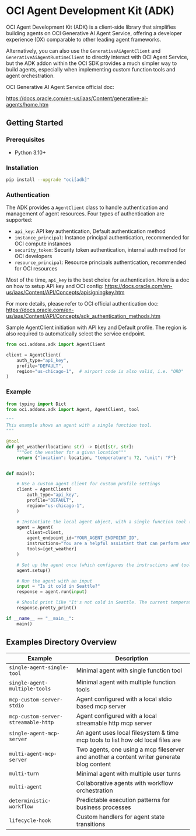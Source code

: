# OCI Agent Development Kit (ADK)

OCI Agent Development Kit (ADK) is a client-side library that simplifies building agents on OCI Generative AI Agent Service, offering a developer experience (DX) comparable to other leading agent frameworks.

Alternatively, you can also use the `GenerativeAiAgentClient` and `GenerativeAiAgentRuntimeClient` to directly interact with OCI Agent Service, but the ADK addon within the OCI SDK provides a much simpler way to build agents, especially when implementing custom function tools and agent orchestration.

OCI Generative AI Agent Service official doc: 

https://docs.oracle.com/en-us/iaas/Content/generative-ai-agents/home.htm

## Getting Started

### Prerequisites

- Python 3.10+

### Installation
```bash
pip install --upgrade "oci[adk]"

```

### Authentication

The ADK provides a `AgentClient` class to handle authentication and management of agent resources.
Four types of authentication are supported:
- `api_key`: API key authentication, Default authentication method
- `instance_principal`: Instance principal authentication, recommended for OCI compute instances
- `security_token`: Security token authentication, internal auth method for OCI developers
- `resource_principal`: Resource principals authentication, recommended for OCI resources

Most of the time, `api_key` is the best choice for authentication. Here is a doc on how to setup 
API key and OCI config: 
https://docs.oracle.com/en-us/iaas/Content/API/Concepts/apisigningkey.htm

For more details, please refer to OCI official authentication doc: https://docs.oracle.com/en-us/iaas/Content/API/Concepts/sdk_authentication_methods.htm

Sample AgentClient initiation with API key and Default profile. 
The region is also required to automatically select the service endpoint.
```python
from oci.addons.adk import AgentClient

client = AgentClient(
    auth_type="api_key",
    profile="DEFAULT",
    region="us-chicago-1",  # airport code is also valid, i.e. "ORD"
)
```

### Example
```python
from typing import Dict
from oci.addons.adk import Agent, AgentClient, tool

"""
This example shows an agent with a single function tool.
"""

@tool
def get_weather(location: str) -> Dict[str, str]:
    """Get the weather for a given location"""
    return {"location": location, "temperature": 72, "unit": "F"}


def main():

    # Use a custom agent client for custom profile settings
    client = AgentClient(
        auth_type="api_key",
        profile="DEFAULT",
        region="us-chicago-1",
    )

    # Instantiate the local agent object, with a single function tool (plain Python function)
    agent = Agent(
        client=client,
        agent_endpoint_id="YOUR_AGENT_ENDPOINT_ID",
        instructions="You are a helpful assistant that can perform weather queries.",
        tools=[get_weather]
    )

    # Set up the agent once (which configures the instructions and tools in the remote agent resource)
    agent.setup()

    # Run the agent with an input
    input = "Is it cold in Seattle?"
    response = agent.run(input)

    # Should print like "It's not cold in Seattle. The current temperature is 72 degrees Fahrenheit. "
    response.pretty_print()

if __name__ == "__main__":
    main()
```

## Examples Directory Overview

| Example                             | Description                                                                               |
|-------------------------------------|-------------------------------------------------------------------------------------------|
| `single-agent-single-tool`          | Minimal agent with single function tool                                                   |
| `single-agent-multiple-tools`       | Minimal agent with multiple function tools                                                |
| `mcp-custom-server-stdio`           | Agent configured with a local stdio based mcp server                                      |
| `mcp-custom-server-streamable-http` | Agent configured with a local streamable http mcp server                                  |
| `single-agent-mcp-server`           | An agent uses local filesystem & time mcp tools to list how old local files are           |
| `multi-agent-mcp-server`            | Two agents, one using a mcp fileserver and another a content writer generate blog content |
| `multi-turn`                        | Minimal agent with multiple user turns                                                    |
| `multi-agent`                       | Collaborative agents with workflow orchestration                                          |
| `deterministic-workflow`            | Predictable execution patterns for business processes                                     |
| `lifecycle-hook`                    | Custom handlers for agent state transitions                                               |
